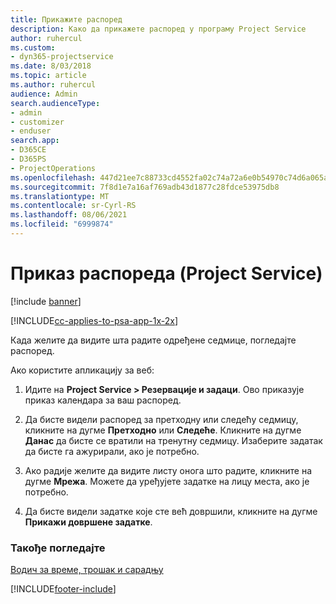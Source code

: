 ```yaml
---
title: Прикажите распоред
description: Како да прикажете распоред у програму Project Service
author: ruhercul
ms.custom:
- dyn365-projectservice
ms.date: 8/03/2018
ms.topic: article
ms.author: ruhercul
audience: Admin
search.audienceType:
- admin
- customizer
- enduser
search.app:
- D365CE
- D365PS
- ProjectOperations
ms.openlocfilehash: 447d21ee7c88733cd4552fa02c74a72a6e0b54970c74d6a065a9b3fe93bbb266
ms.sourcegitcommit: 7f8d1e7a16af769adb43d1877c28fdce53975db8
ms.translationtype: MT
ms.contentlocale: sr-Cyrl-RS
ms.lasthandoff: 08/06/2021
ms.locfileid: "6999874"
---
```

# <a name="view-your-schedule-project-service"></a>Приказ распореда (Project Service)

[!include [banner](../includes/psa-now-project-operations.md)]

[!INCLUDE[cc-applies-to-psa-app-1x-2x](../includes/cc-applies-to-psa-app-1x-2x.md)]

Када желите да видите шта радите одређене седмице, погледајте распоред.  
  
 Ако користите апликацију за веб:  
  
1.  Идите на **Project Service > Резервације и задаци**. Ово приказује приказ календара за ваш распоред.  
  
2.  Да бисте видели распоред за претходну или следећу седмицу, кликните на дугме **Претходно** или **Следеће**. Кликните на дугме **Данас** да бисте се вратили на тренутну седмицу. Изаберите задатак да бисте га ажурирали, ако је потребно.  
  
3.  Ако радије желите да видите листу онога што радите, кликните на дугме **Мрежа**. Можете да уређујете задатке на лицу места, ако је потребно.  
  
4.  Да бисте видели задатке које сте већ довршили, кликните на дугме **Прикажи довршене задатке**.  
  
### <a name="see-also"></a>Такође погледајте  
 [Водич за време, трошак и сарадњу](../psa/time-expense-collaboration-guide.md)


[!INCLUDE[footer-include](../includes/footer-banner.md)]